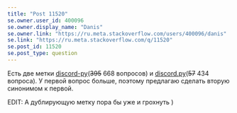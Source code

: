 ```yaml
---
title: "Post 11520"
se.owner.user_id: 400096
se.owner.display_name: "Danis"
se.owner.link: "https://ru.meta.stackoverflow.com/users/400096/danis"
se.link: "https://ru.meta.stackoverflow.com/q/11520"
se.post_id: 11520
se.post_type: question
---
```

<p>Есть две метки <a href="https://ru.stackoverflow.com/questions/tagged/discord-py" class="post-tag" title="показать вопросы с меткой [discord-py]" rel="tag">discord-py</a>(<s>395</s> 668 вопросов) и <a href="https://ru.stackoverflow.com/questions/tagged/discord.py" class="post-tag" title="показать вопросы с меткой [discord.py]" rel="tag">discord.py</a>(<s>57</s> 434 вопроса). У первой вопрос больше, поэтому предлагаю сделать вторую синонимом к первой.</p>
<p>EDIT: А дублирующую метку пора бы уже и грохнуть )</p>
